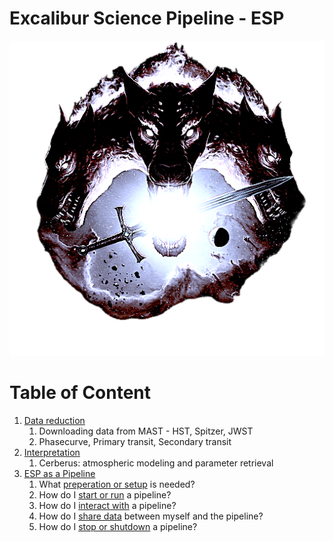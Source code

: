 # Excalibur Science Pipeline - ESP
![ESP](img/logo.png)

# Table of Content

1. [Data reduction](espdoc/reduction)
   1. Downloading data from MAST - HST, Spitzer, JWST
   1. Phasecurve, Primary transit, Secondary transit
1. [Interpretation](espdoc/interpretation)
   1. Cerberus: atmospheric modeling and parameter retrieval
1. [ESP as a Pipeline](pipeline)
    1. What [preperation or setup](pipeline/preparation) is needed?
    1. How do I [start or run](pipeline/start) a pipeline?
    1. How do I [interact with](pipeline/interact) a pipeline?
    1. How do I [share data](pipeline/sharing) between myself and the pipeline?
    1. How do I [stop or shutdown](pipeline/stop) a pipeline?

